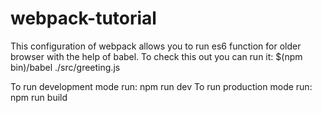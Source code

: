 # webpack-tutorial


 This configuration of webpack allows you to run es6 function for older browser with the help of babel. To check this out you can run it:
 $(npm bin)/babel ./src/greeting.js

To run development mode run: npm run dev
To run production mode run: npm run build